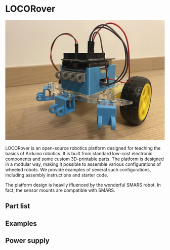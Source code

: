 # LOCORover

![locorover](locorover.jpg)

LOCORover is an open-source robotics platform designed for teaching the basics of Arduino robotics. It is built from standard low-cost electronic components and some custom 3D-printable parts. The platform is designed in a modular way, making it possible to assemble various configurations of wheeled robots. We provide examples of several such configurations, including assembly instructions and starter code.

The platform design is heavily ifluenced by the wonderful SMARS robot. In fact, the sensor mounts are compatible with SMARS.

## Part list

## Examples

## Power supply